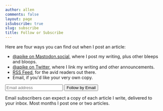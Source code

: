```yaml
---
author: allen
comments: false
layout: page
isSubscribe: true
slug: subscribe
title: Follow or Subscribe
---
```


Here are four ways you can find out when I post an article:

* [@apike on Mastodon.social](https://mastodon.social/@apike), where I post my writing, plus other bleeps and bloops.
* [@apike on Twitter](https://twitter.com/apike/), where I link my writing and other announcements.
* [RSS Feed](/feed/), for the avid readers out there.
* Email, if you'd like your very own copy.

<form style="margin-top: 1em" class="newsletter" action="https://feed.press/e/mailverify" method="post"
target="popupwindow" onsubmit="window.open('https://feed.press/e/mailverify?feed_id=allenpike', 'popupwindow',
'scrollbars=yes,width=550,height=400');return true">
<input type="text" name="email" placeholder="Email address"/>
<input type="submit" value="Follow by Email" />
<input type="hidden" value="allenpike" name="feed_id"/>
</form>

Email subscribers can expect a copy of each article I write, delivered to your inbox. Most months I post one or two articles.
